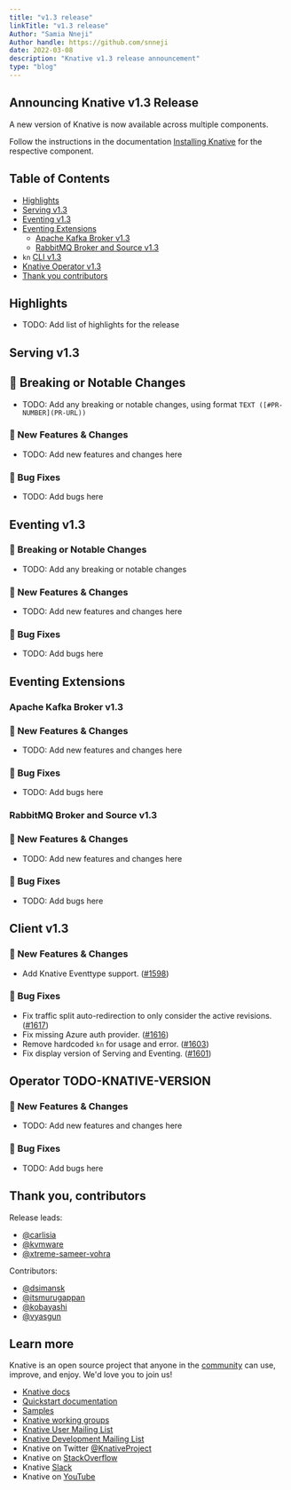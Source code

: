 ```yaml
---
title: "v1.3 release"
linkTitle: "v1.3 release"
Author: "Samia Nneji"
Author handle: https://github.com/snneji
date: 2022-03-08
description: "Knative v1.3 release announcement"
type: "blog"
---
```



## Announcing Knative v1.3 Release

A new version of Knative is now available across multiple components.

Follow the instructions in the documentation
[Installing Knative](https://knative.dev/docs/install/) for the respective component.

## Table of Contents

- [Highlights](#highlights)
- [Serving v1.3](#serving-v13)
- [Eventing v1.3](#eventing-v13)
- [Eventing Extensions](#eventing-extensions)
    - [Apache Kafka Broker v1.3](#apache-kafka-broker-v13)
    - [RabbitMQ Broker and Source v1.3](#rabbitmq-broker-and-source-v13)
- `kn` [CLI v1.3](#client-v13)
- [Knative Operator v1.3](#operator-v13)
- [Thank you contributors](#thank-you-contributors)


## Highlights

- TODO: Add list of highlights for the release


## Serving v1.3

<!-- Original notes are here: https://github.com/knative/serving/releases/tag/knative-v1.3.0 -->

## 🚨 Breaking or Notable Changes

- TODO: Add any breaking or notable changes, using format `TEXT ([#PR-NUMBER](PR-URL))`

### 💫 New Features & Changes

- TODO: Add new features and changes here

### 🐞 Bug Fixes

- TODO: Add bugs here

## Eventing v1.3

<!-- Original notes are here: https://github.com/knative/eventing/releases/tag/knative-v1.3.0 -->

### 🚨 Breaking or Notable Changes

- TODO: Add any breaking or notable changes

### 💫 New Features & Changes

- TODO: Add new features and changes here

### 🐞 Bug Fixes

- TODO: Add bugs here

## Eventing Extensions

### Apache Kafka Broker v1.3

<!-- Original notes are here: https://github.com/knative-sandbox/eventing-kafka-broker/releases/tag/knative-v1.3.0 -->

### 💫 New Features & Changes

- TODO: Add new features and changes here

### 🐞 Bug Fixes

- TODO: Add bugs here

### RabbitMQ Broker and Source v1.3

<!-- Original notes are here: https://github.com/knative-sandbox/eventing-rabbitmq/releases/tag/knative-v1.3.0 -->


### 💫 New Features & Changes

- TODO: Add new features and changes here

### 🐞 Bug Fixes

- TODO: Add bugs here

## Client v1.3

<!-- Original notes are here: https://github.com/knative/client/blob/main/CHANGELOG.adoc#v130-2022-03-08 -->

### 💫 New Features & Changes

- Add Knative Eventtype support. ([#1598](https://github.com/knative/client/pull/1598))

### 🐞 Bug Fixes

- Fix traffic split auto-redirection to only consider the active revisions. ([#1617](https://github.com/knative/client/pull/1617))
- Fix missing Azure auth provider. ([#1616](https://github.com/knative/client/pull/1616))
- Remove hardcoded `kn` for usage and error. ([#1603](https://github.com/knative/client/pull/1603)) <!-- Tell CLI team to update link in changelog. -->
- Fix display version of Serving and Eventing. ([#1601](https://github.com/knative/client/pull/1601))


## Operator TODO-KNATIVE-VERSION

<!-- Original notes are here: https://github.com/knative/operator/releases/tag/knative-v1.3.0   -->

### 💫 New Features & Changes

- TODO: Add new features and changes here

### 🐞 Bug Fixes

- TODO: Add bugs here

## Thank you, contributors

Release leads:

- [@carlisia](https://github.com/carlisia)
- [@kvmware](https://github.com/kvmware)
- [@xtreme-sameer-vohra](https://github.com/xtreme-sameer-vohra)

Contributors:

- [@dsimansk](https://github.com/dsimansk)
- [@itsmurugappan](https://github.com/itsmurugappan)
- [@kobayashi](https://github.com/kobayashi)
- [@vyasgun](https://github.com/vyasgun)

## Learn more

Knative is an open source project that anyone in the [community](https://knative.dev/docs/community/) can use, improve, and enjoy. We'd love you to join us!

- [Knative docs](https://knative.dev/docs)
- [Quickstart documentation](https://knative.dev/docs/getting-started)
- [Samples](https://knative.dev/docs/samples)
- [Knative working groups](https://github.com/knative/community/blob/main/working-groups/WORKING-GROUPS.md)
- [Knative User Mailing List](https://groups.google.com/forum/#!forum/knative-users)
- [Knative Development Mailing List](https://groups.google.com/forum/#!forum/knative-dev)
- Knative on Twitter [@KnativeProject](https://twitter.com/KnativeProject)
- Knative on [StackOverflow](https://stackoverflow.com/questions/tagged/knative)
- Knative [Slack](https://slack.knative.dev)
- Knative on [YouTube](https://www.youtube.com/channel/UCq7cipu-A1UHOkZ9fls1N8A)

